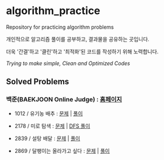 # algorithm_practice
Repository for practicing algorithm problems

개인적으로 알고리즘 풀이를 공부하고, 결과물을 공유하는 곳입니다.

더욱 '간결'하고 '클린'하고 '최적화'된 코드를 작성하기 위해 노력합니다.

*Trying to make simple, Clean and Optimized Codes*




## Solved Problems

### 백준(BAEKJOON Online Judge) : [홈페이지](https://www.acmicpc.net)

* 1012 / 유기농 배추 : [문제](https://www.acmicpc.net/problem/1012) | [풀이](https://github.com/wallees/algorithm_practice/blob/master/bj_1012.cpp)

* 2178 / 미로 탐색 : [문제](https://www.acmicpc.net/problem/2178) | [DFS 풀이](https://github.com/wallees/algorithm_practice/blob/master/bj_2178_DFS.cpp)

* 2839 / 설탕 배달 : [문제](https://www.acmicpc.net/problem/2839) | [풀이](https://github.com/wallees/algorithm_practice/blob/master/bj_2839.cpp)

* 2869 / 달팽이는 올라가고 싶다 : [문제](https://www.acmicpc.net/problem/2869) | [풀이](https://github.com/wallees/algorithm_practice/blob/master/bj_2869.cpp)
